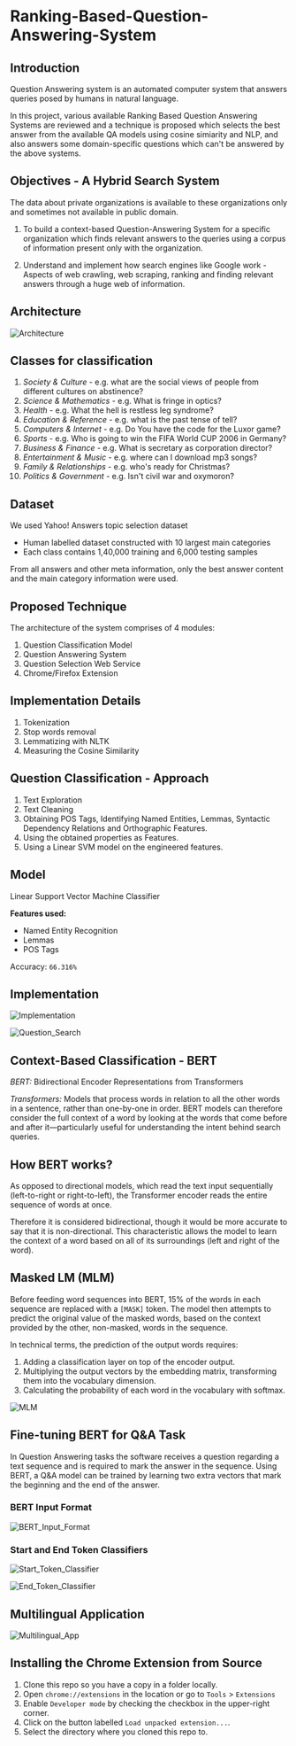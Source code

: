 # Ranking-Based-Question-Answering-System

## Introduction

Question Answering system is an automated computer system that answers queries posed by humans in natural language.

In this project, various available Ranking Based Question Answering Systems are reviewed and a technique is proposed which selects the best answer from the available QA models using cosine simiarity and NLP, and also answers some domain-specific questions which can't be answered by the above systems.

## Objectives - A Hybrid Search System

The data about private organizations is available to these organizations only and sometimes not available in public domain.

1. To build a context-based Question-Answering System for a specific organization which finds relevant answers to the queries using a corpus of information present only with the organization.

2. Understand and implement how search engines like Google work - Aspects of web crawling, web scraping, ranking and finding relevant answers through a huge web of information.

## Architecture

![Architecture](./Images/Architecture.png?raw=true "Architecture")

## Classes for classification

1. *Society & Culture* - e.g. what are the social views of people from different cultures on abstinence? 
2. *Science & Mathematics* - e.g. What is fringe in optics? 
3. *Health* - e.g. What the hell is restless leg syndrome? 
4. *Education & Reference* - e.g. what is the past tense of tell? 
5. *Computers & Internet* - e.g. Do You have the code for the Luxor game? 
6. *Sports* - e.g. Who is going to win the FIFA World CUP 2006 in Germany? 
7. *Business & Finance* - e.g. What is secretary as corporation director? 
8. *Entertainment & Music* - e.g. where can I download mp3 songs? 
9. *Family & Relationships* - e.g. who's ready for Christmas? 
10. *Politics & Government* - e.g. Isn't civil war and oxymoron?


## Dataset

We used Yahoo! Answers topic selection dataset
  - Human labelled dataset constructed with 10 largest main categories
  - Each class contains 1,40,000 training and 6,000 testing samples

From all answers and other meta information, only the best answer content and the main category information were used.

## Proposed Technique

The architecture of the system comprises of 4 modules:

1. Question Classification Model
2. Question Answering System
3. Question Selection Web Service
4. Chrome/Firefox Extension

## Implementation Details

1. Tokenization
2. Stop words removal 
3. Lemmatizing with NLTK 
4. Measuring the Cosine Similarity 

## Question Classification - Approach

1. Text Exploration
2. Text Cleaning
3. Obtaining POS Tags, Identifying Named Entities, Lemmas, Syntactic Dependency Relations and Orthographic Features.
4. Using the obtained properties as Features.
5. Using a Linear SVM model on the engineered features.

## Model

Linear Support Vector Machine Classifier

**Features used:** 
  - Named Entity Recognition
  - Lemmas
  - POS Tags

Accuracy: `66.316%`

## Implementation

![Implementation](./Images/Implementation.png?raw=true "Implementation")

![Question_Search](./Images/Question_Search.png?raw=true "Question_Search")

## Context-Based Classification - BERT

*BERT:* Bidirectional Encoder Representations from Transformers

*Transformers:* Models that process words in relation to all the other words in a sentence, rather than one-by-one in order. BERT models can therefore consider the full context of a word by looking at the words that come before and after it—particularly useful for understanding the intent behind search queries.

## How BERT works?

As opposed to directional models, which read the text input sequentially (left-to-right or right-to-left), the Transformer encoder reads the entire sequence of words at once.

Therefore it is considered bidirectional, though it would be more accurate to say that it is non-directional. This characteristic allows the model to learn the context of a word based on all of its surroundings (left and right of the word).

## Masked LM (MLM)

Before feeding word sequences into BERT, 15% of the words in each sequence are replaced with a `[MASK]` token. The model then attempts to predict the original value of the masked words, based on the context provided by the other, non-masked, words in the sequence. 

In technical terms, the prediction of the output words requires:
1. Adding a classification layer on top of the encoder output.
2. Multiplying the output vectors by the embedding matrix, transforming them into the vocabulary dimension.
3. Calculating the probability of each word in the vocabulary with softmax.

![MLM](./Images/MLM.png?raw=true "MLM")

## Fine-tuning BERT for Q&A Task

In Question Answering tasks the software receives a question regarding a text sequence and is required to mark the answer in the sequence. Using BERT, a Q&A model can be trained by learning two extra vectors that mark the beginning and the end of the answer.

### BERT Input Format

![BERT_Input_Format](./Images/BERT_Input_Format.png?raw=true "BERT_Input_Format")

### Start and End Token Classifiers

![Start_Token_Classifier](./Images/Start_Token_Classifier.png?raw=true "Start_Token_Classifier")

![End_Token_Classifier](./Images/End_Token_Classifier.png?raw=true "End_Token_Classifier")


## Multilingual Application

![Multilingual_App](./Images/Multilingual_App.png?raw=true "Multilingual_App")


## Installing the Chrome Extension from Source

1. Clone this repo so you have a copy in a folder locally.
2. Open `chrome://extensions` in the location or go to `Tools` > `Extensions`
3. Enable `Developer mode` by checking the checkbox in the upper-right corner.
4. Click on the button labelled `Load unpacked extension...`.
5. Select the directory where you cloned this repo to.
